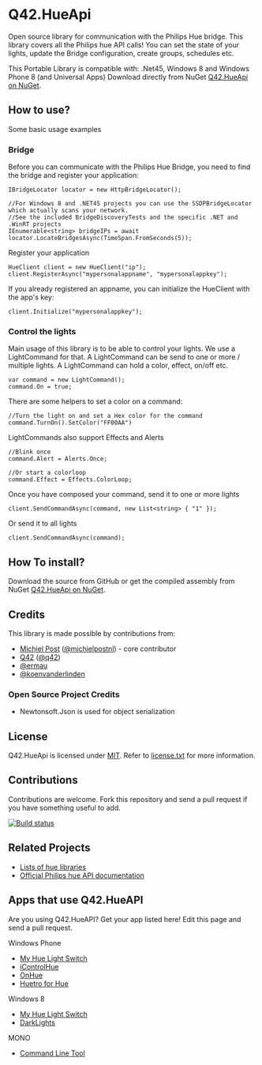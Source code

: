 Q42.HueApi
=========

Open source library for communication with the Philips Hue bridge.
This library covers all the Philips hue API calls! You can set the state of your lights, update the Bridge configuration, create groups, schedules etc.

This Portable Library is compatible with: .Net45, Windows 8 and Windows Phone 8 (and Universal Apps)
Download directly from NuGet [Q42.HueApi on NuGet](https://nuget.org/packages/Q42.HueApi).

## How to use?
Some basic usage examples

### Bridge
Before you can communicate with the Philips Hue Bridge, you need to find the bridge and register your application:

	IBridgeLocator locator = new HttpBridgeLocator();
	
	//For Windows 8 and .NET45 projects you can use the SSDPBridgeLocator which actually scans your network. 
	//See the included BridgeDiscoveryTests and the specific .NET and .WinRT projects
    IEnumerable<string> bridgeIPs = await locator.LocateBridgesAsync(TimeSpan.FromSeconds(5));
	
Register your application
	
	HueClient client = new HueClient("ip");
	client.RegisterAsync("mypersonalappname", "mypersonalappkey");
	
If you already registered an appname, you can initialize the HueClient with the app's key:	

	client.Initialize("mypersonalappkey");

### Control the lights
Main usage of this library is to be able to control your lights. We use a LightCommand for that. A LightCommand can be send to one or more / multiple lights. A LightCommand can hold a color, effect, on/off etc.

	var command = new LightCommand();
	command.On = true;
	
There are some helpers to set a color on a command:
	
	//Turn the light on and set a Hex color for the command
	command.TurnOn().SetColor("FF00AA")
	
LightCommands also support Effects and Alerts

	//Blink once
	command.Alert = Alerts.Once;
	
	//Or start a colorloop
	command.Effect = Effects.ColorLoop;
	
Once you have composed your command, send it to one or more lights

	client.SendCommandAsync(command, new List<string> { "1" });
	
Or send it to all lights

	client.SendCommandAsync(command);

## How To install?
Download the source from GitHub or get the compiled assembly from NuGet [Q42.HueApi on NuGet](https://nuget.org/packages/Q42.HueApi).

## Credits
This library is made possible by contributions from:
* [Michiel Post](http://www.michielpost.nl) ([@michielpostnl](http://twitter.com/michielpostnl)) - core contributor
* [Q42](http://www.q42.nl) ([@q42](http://twitter.com/q42))
* [@ermau](https://github.com/ermau)
* [@koenvanderlinden](https://github.com/koenvanderlinden)

### Open Source Project Credits

* Newtonsoft.Json is used for object serialization

## License

Q42.HueApi is licensed under [MIT](http://www.opensource.org/licenses/mit-license.php "Read more about the MIT license form"). Refer to [license.txt](https://github.com/Q42/Q42.HueApi/blob/master/LICENSE.txt) for more information.

## Contributions

Contributions are welcome. Fork this repository and send a pull request if you have something useful to add.

[![Build status](https://ci.appveyor.com/api/projects/status/k12ortcvy3t5bmy7)](https://ci.appveyor.com/project/michielpost/q42-hueapi)


## Related Projects

* [Lists of hue libraries](https://github.com/Q42/hue-libs)
* [Official Philips hue API documentation](http://developers.meethue.com)


## Apps that use Q42.HueAPI
Are you using Q42.HueAPI? Get your app listed here! Edit this page and send a pull request.

Windows Phone
* [My Hue Light Switch](http://www.windowsphone.com/s?appid=669c9e16-b417-43c6-b0cc-724e8dfd5866)
* [iControlHue](http://www.windowsphone.com/s?appid=f1b2bcb5-82e4-4a04-9894-c9e08b85a55d)
* [OnHue](http://www.windowsphone.com/s?appid=37d7f4dc-8520-4fa8-9b27-46531c34dd60)
* [Huetro for Hue](http://www.windowsphone.com/s?appid=f14faa22-179d-42e4-99ca-88b44d10449b)

Windows 8
* [My Hue Light Switch](http://apps.microsoft.com/windows/app/my-hue-light-switch/1193bff8-dec8-4997-82e3-a0f9aedacbb2)
* [DarkLights](http://apps.microsoft.com/windows/app/09fb8d8b-cefc-4215-b3b2-a87a483d6690)

MONO
* [Command Line Tool](http://www.everyhue.com/vanilla/discussion/1061)
